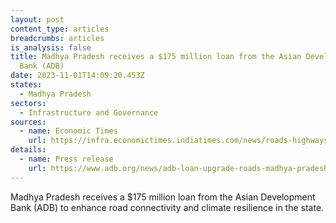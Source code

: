 ```yaml
---
layout: post
content_type: articles
breadcrumbs: articles
is_analysis: false
title: Madhya Pradesh receives a $175 million loan from the Asian Development
  Bank (ADB)
date: 2023-11-01T14:09:20.453Z
states:
  - Madhya Pradesh
sectors:
  - Infrastructure and Governance
sources:
  - name: Economic Times
    url: https://infra.economictimes.indiatimes.com/news/roads-highways/adb-approves-usd-175-million-loan-to-upgrade-roads-in-madhya-pradesh/104673227
details:
  - name: Press release
    url: https://www.adb.org/news/adb-loan-upgrade-roads-madhya-pradesh-india
---
```

Madhya Pradesh receives a $175 million loan from the Asian Development Bank (ADB) to enhance road connectivity and climate resilience in the state.